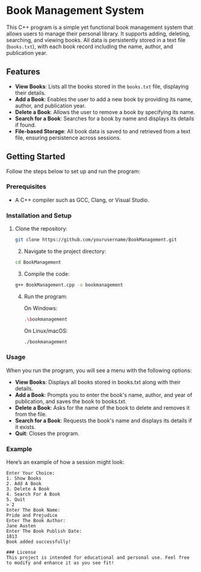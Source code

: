 # Book Management System

This C++ program is a simple yet functional book management system that allows users to manage their personal library. It supports adding, deleting, searching, and viewing books. All data is persistently stored in a text file (`books.txt`), with each book record including the name, author, and publication year.

## Features

- **View Books**: Lists all the books stored in the `books.txt` file, displaying their details.
- **Add a Book**: Enables the user to add a new book by providing its name, author, and publication year.
- **Delete a Book**: Allows the user to remove a book by specifying its name.
- **Search for a Book**: Searches for a book by name and displays its details if found.
- **File-based Storage**: All book data is saved to and retrieved from a text file, ensuring persistence across sessions.

## Getting Started

Follow the steps below to set up and run the program:

### Prerequisites

- A C++ compiler such as GCC, Clang, or Visual Studio.

### Installation and Setup

1. Clone the repository:
   ```bash
   git clone https://github.com/yourusername/BookManagement.git
   ```
   2. Navigate to the project directory:
   
   ```bash
   cd BookManagement
   ```
   3. Compile the code:
   
   ``` bash
   g++ BookManagement.cpp -o bookmanagement
   ```
   
   4. Run the program:
   
      On Windows:
         ```bash
         .\bookmanagement
         ```
      On Linux/macOS:
         ```bash
         ./bookmanagement
         ```
### Usage
When you run the program, you will see a menu with the following options:

- **View Books**: Displays all books stored in books.txt along with their details.
- **Add a Book**: Prompts you to enter the book's name, author, and year of publication, and saves the book to books.txt.
- **Delete a Book**: Asks for the name of the book to delete and removes it from the file.
- **Search for a Book**: Requests the book's name and displays its details if it exists.
- **Quit**: Closes the program.

### Example
Here’s an example of how a session might look:

   ```plaintext
   Enter Your Choice: 
   1. Show Books
   2. Add A Book
   3. Delete A Book
   4. Search For A Book
   5. Quit
   > 2
   Enter The Book Name: 
   Pride and Prejudice
   Enter The Book Author: 
   Jane Austen
   Enter The Book Publish Date: 
   1813
   Book added successfully!

### License
This project is intended for educational and personal use. Feel free to modify and enhance it as you see fit!
